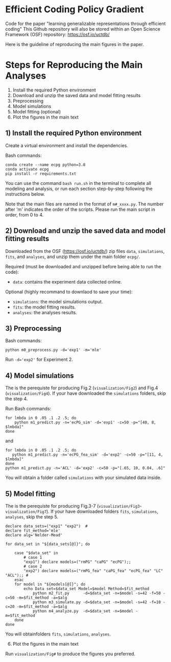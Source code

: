 # Efficient Coding Policy Gradient

Code for the paper "learning generalizable representations through efficient coding"
This Github repository will also be stored within an Open Science Framework (OSF) repository: https://osf.io/uctdb/

Here is the guideline of reproducing the main figures in the paper. 

# Steps for Reproducing the Main Analyses
1. Install the required Python environment
2. Download and unzip the saved data and model fitting results
3. Preprocessing
4. Model simulations
5. Model fitting (optional)
6. Plot the figures in the main text

## 1) Install the required Python environment

Create a virtual environment and install the dependencies.

Bash commands:
```
conda create --name ecpg python=3.8
conda activate ecpg
pip install -r requirements.txt
```
You can use the command `bash run.sh` in the terminal to complete all modeling and analysis, or run each section step-by-step following the instructions below.

Note that the main files are named in the format of `m#_xxxx.py`. The number after 'm' indicates the order of the scripts. Please run the main script in order, from 0 to 4. 

## 2) Download and unzip the saved data and model fitting results

Downloaded from the OSF (https://osf.io/uctdb/) zip files `data`, `simulations`, `fits`, and `analyses`, and unzip them under the main folder `ecpg/`.

Required (must be downloaded and unzipped before being able to run the code): 
* `data`: contains the experiment data collected online. 

Optional (highly recommand to downlaod to save your time): 
* `simulations`: the model simulations output.
* `fits`: the model fitting results.
* `analyses`: the analyses results. 

## 3) Preprocessing

Bash commands:
```
python m0_preprocess.py -d='exp1' -m='mle'
```
Run `-d='exp2'` for Experiment 2.

## 4) Model simulations

The is the perequiste for producing Fig.2 (`visualization/Fig2`) and Fig.4 (`visualization/Fig4`). If your have downloaded the `simulations` folders, skip the step 4.

Run Bash commands:
```
for lmbda in 0 .05 .1 .2 .5; do
    python m1_predict.py -n='ecPG_sim' -d='exp1' -c=50 -p="[40, 8, $lmbda]"
done
```
and 
```
for lmbda in 0 .05 .1 .2 .5; do
   python m1_predict.py -n='ecPG_fea_sim' -d='exp2' -c=50 -p="[11, 4, $lmbda]"
done
python m1_predict.py -n='ACL' -d='exp2' -c=50 -p="[.65, 10, 0.04, .6]"
```
You will obtain a folder called `simulations` with your simulated data inside. 

## 5) Model fitting

The is the perequiste for producing Fig.3-7 (`visualization/Fig3`-`visualization/Fig7`). If your have downloaded folders `fits`, `simulations`, `analyses`, skip the step 5.

```
declare data_sets=("exp1" "exp2")  #
declare fit_method='mle'
declare alg='Nelder-Mead'

for data_set in "${data_sets[@]}"; do

    case "$data_set" in
        # case 1
        "exp1") declare models=("rmPG" "caPG" "ecPG");; 
        # case 2 
        "exp2") declare models=("rmPG_fea" "caPG_fea" "ecPG_fea" "LC" "ACL");; # 
    esac 
    for model in "${models[@]}"; do  
        echo Data set=$data_set Model=$model Method=$fit_method
            python m2_fit.py      -d=$data_set -n=$model -s=42 -f=50 -c=50 -m=$fit_method -a=$alg
            python m3_simulate.py -d=$data_set -n=$model -s=42 -f=10 -c=20 -m=$fit_method -a=$alg
            python m4_analyze.py  -d=$data_set -n=$model -m=$fit_method 
    done
done
```
You will obtainfolders `fits`, `simulations`, `analyses`.

6. Plot the figures in the main text

Run `visualization/Fig#` to produce the figures you preferred.
 









